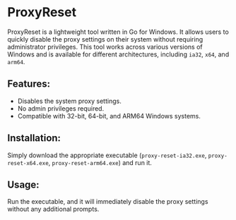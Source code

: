 # ProxyReset

ProxyReset is a lightweight tool written in Go for Windows. It allows users to quickly disable the proxy settings on their system without requiring administrator privileges. This tool works across various versions of Windows and is available for different architectures, including `ia32`, `x64`, and `arm64`.

## Features:
- Disables the system proxy settings.
- No admin privileges required.
- Compatible with 32-bit, 64-bit, and ARM64 Windows systems.

## Installation:
Simply download the appropriate executable (`proxy-reset-ia32.exe`, `proxy-reset-x64.exe`, `proxy-reset-arm64.exe`) and run it.

## Usage:
Run the executable, and it will immediately disable the proxy settings without any additional prompts.

